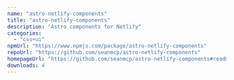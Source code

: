 ```yaml
---
name: "astro-netlify-components"
title: "astro-netlify-components"
description: "Astro components for Netlify"
categories:
  - "css+ui"
npmUrl: "https://www.npmjs.com/package/astro-netlify-components"
repoUrl: "https://github.com/seanmcp/astro-netlify-components"
homepageUrl: "https://github.com/seanmcp/astro-netlify-components#readme"
downloads: 4
---
```

